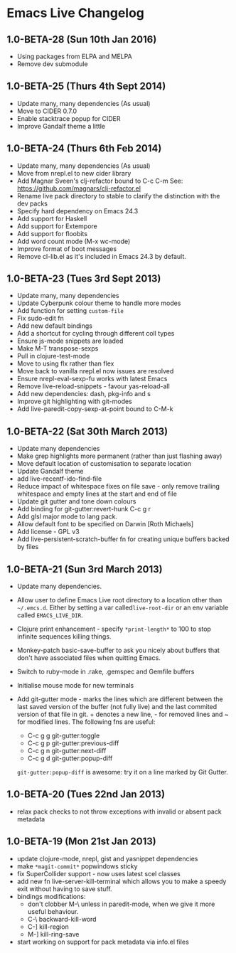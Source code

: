 # Emacs Live Changelog

## 1.0-BETA-28 (Sun 10th Jan 2016)
* Using packages from ELPA and MELPA
* Remove dev submodule

## 1.0-BETA-25 (Thurs 4th Sept 2014)
* Update many, many dependencies (As usual)
* Move to CIDER 0.7.0
* Enable stacktrace popup for CIDER
* Improve Gandalf theme a little

## 1.0-BETA-24 (Thurs 6th Feb 2014)
* Update many, many dependencies (As usual)
* Move from nrepl.el to new cider library
* Add Magnar Sveen's clj-refactor bound to C-c C-m See: https://github.com/magnars/clj-refactor.el
* Rename live pack directory to stable to clarify the distinction with the dev packs
* Specify hard dependency on Emacs 24.3
* Add support for Haskell
* Add support for Extempore
* Add support for floobits
* Add word count mode (M-x wc-mode)
* Improve format of boot messages
* Remove cl-lib.el as it's included in Emacs 24.3 by default.


## 1.0-BETA-23 (Tues 3rd Sept 2013)
* Update many, many dependencies
* Update Cyberpunk colour theme to handle more modes
* Add function for setting `custom-file`
* Fix sudo-edit fn
* Add new default bindings
* Add a shortcut for cycling through different coll types
* Ensure js-mode snippets are loaded
* Make M-T transpose-sexps
* Pull in clojure-test-mode
* Move to using flx rather than flex
* Move back to vanilla nrepl.el now issues are resolved
* Ensure nrepl-eval-sexp-fu works with latest Emacs
* Remove live-reload-snippets - favour yas-reload-all
* Add new dependencies: dash, pkg-info and s
* Improve git highlighting with git-modes
* Add live-paredit-copy-sexp-at-point bound to C-M-k


## 1.0-BETA-22 (Sat 30th March 2013)
* Update many dependencies
* Make grep highlights more permanent (rather than just flashing away)
* Move default location of customisation to separate location
* Update Gandalf theme
* add live-recentf-ido-find-file
* Reduce impact of whitespace fixes on file save - only remove trailing
  whitespace and empty lines at the start and end of file
* Update git gutter and tone down colours
* Add binding for git-gutter:revert-hunk C-c g r
* Add glsl major mode to lang pack.
* Allow default font to be specified on Darwin [Roth Michaels]
* Add license - GPL v3
* Add live-persistent-scratch-buffer fn for creating unique buffers
  backed by files


## 1.0-BETA-21 (Sun 3rd March 2013)

* Update many dependencies.
* Allow user to define Emacs Live root directory to a location other
  than `~/.emcs.d`. Either by setting a var called`live-root-dir` or an
  env variable called `EMACS_LIVE_DIR`.
* Clojure print enhancement - specify `*print-length*` to 100 to stop
  infinite sequences killing things.
* Monkey-patch basic-save-buffer to ask you nicely about buffers that
  don't have associated files when quitting Emacs.
* Switch to ruby-mode in .rake, .gemspec and Gemfile buffers
* Initialise mouse mode for new terminals
* Add git-gutter mode - marks the lines which are different between the
  last saved version of the buffer (not fully live) and the last
  commited version of that file in git. + denotes a new line, - for
  removed lines and ~ for modified lines. The following fns are useful:
  - C-c g g git-gutter:toggle
  - C-c g p git-gutter:previous-diff
  - C-c g n git-gutter:next-diff
  - C-c g d git-gutter:popup-diff

  `git-gutter:popup-diff` is awesome: try it on a line marked by Git
  Gutter.


## 1.0-BETA-20 (Tues 22nd Jan 2013)
* relax pack checks to not throw exceptions with invalid or absent pack metadata

## 1.0-BETA-19 (Mon 21st Jan 2013)

* update clojure-mode, nrepl, gist and yasnippet dependencies
* make `*magit-commit*` popwindows sticky
* fix SuperCollider support - now uses latest scel classes
* add new fn live-server-kill-terminal which allows you to make a speedy
  exit without having to save stuff.
* bindings modifications:
  - don't clobber M-\ unless in paredit-mode, when we give it more useful behaviour.
  - C-\ backward-kill-word
  - C-] kill-region
  - M-] kill-ring-save
* start working on support for pack metadata via info.el files
